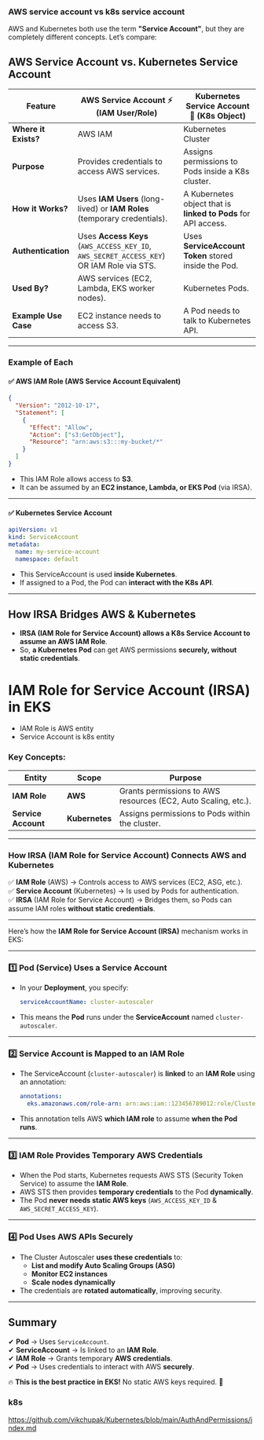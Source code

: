 ### AWS service account vs k8s service account

AWS and Kubernetes both use the term **"Service Account"**, but they are completely different concepts. Let’s compare:  

## **AWS Service Account vs. Kubernetes Service Account**

| Feature            | **AWS Service Account** ⚡ (IAM User/Role) | **Kubernetes Service Account** 🐳 (K8s Object) |
|------------------|----------------------------------|----------------------------------|
| **Where it Exists?** | AWS IAM                         | Kubernetes Cluster |
| **Purpose** | Provides credentials to access AWS services. | Assigns permissions to Pods inside a K8s cluster. |
| **How it Works?** | Uses **IAM Users** (long-lived) or **IAM Roles** (temporary credentials). | A Kubernetes object that is **linked to Pods** for API access. |
| **Authentication** | Uses **Access Keys** (`AWS_ACCESS_KEY_ID`, `AWS_SECRET_ACCESS_KEY`) OR IAM Role via STS. | Uses **ServiceAccount Token** stored inside the Pod. |
| **Used By?** | AWS services (EC2, Lambda, EKS worker nodes). | Kubernetes Pods. |
| **Example Use Case** | EC2 instance needs to access S3. | A Pod needs to talk to Kubernetes API. |

---

### **Example of Each**
#### ✅ **AWS IAM Role (AWS Service Account Equivalent)**
```json
{
  "Version": "2012-10-17",
  "Statement": [
    {
      "Effect": "Allow",
      "Action": ["s3:GetObject"],
      "Resource": "arn:aws:s3:::my-bucket/*"
    }
  ]
}
```
- This IAM Role allows access to **S3**.
- It can be assumed by an **EC2 instance, Lambda, or EKS Pod** (via IRSA).

---

#### ✅ **Kubernetes Service Account**
```yaml
apiVersion: v1
kind: ServiceAccount
metadata:
  name: my-service-account
  namespace: default
```
- This ServiceAccount is used **inside Kubernetes**.  
- If assigned to a Pod, the Pod can **interact with the K8s API**.

---

## **How IRSA Bridges AWS & Kubernetes**
- **IRSA (IAM Role for Service Account) allows a K8s Service Account to assume an AWS IAM Role**.
- So, **a Kubernetes Pod** can get AWS permissions **securely, without static credentials**.

# IAM Role for Service Account (IRSA) in EKS

- IAM Role is AWS entity
- Service Account is k8s entity

### **Key Concepts:**
| **Entity**            | **Scope**            | **Purpose** |
|----------------------|--------------------|------------|
| **IAM Role**        | **AWS**            | Grants permissions to AWS resources (EC2, Auto Scaling, etc.). |
| **Service Account** | **Kubernetes**     | Assigns permissions to Pods within the cluster. |

---

### **How IRSA (IAM Role for Service Account) Connects AWS and Kubernetes**
✅ **IAM Role** (AWS) → Controls access to AWS services (EC2, ASG, etc.).  
✅ **Service Account** (Kubernetes) → Is used by Pods for authentication.  
✅ **IRSA** (IAM Role for Service Account) → Bridges them, so Pods can assume IAM roles **without static credentials**.

---

Here’s how the **IAM Role for Service Account (IRSA)** mechanism works in EKS:  

---

### **1️⃣ Pod (Service) Uses a Service Account**  
- In your **Deployment**, you specify:  
  ```yaml
  serviceAccountName: cluster-autoscaler
  ```  
- This means the **Pod** runs under the **ServiceAccount** named `cluster-autoscaler`.

---

### **2️⃣ Service Account is Mapped to an IAM Role**  
- The ServiceAccount (`cluster-autoscaler`) is **linked** to an **IAM Role** using an annotation:  
  ```yaml
  annotations:
    eks.amazonaws.com/role-arn: arn:aws:iam::123456789012:role/ClusterAutoscalerRole
  ```
- This annotation tells AWS **which IAM role** to assume **when the Pod runs**.

---

### **3️⃣ IAM Role Provides Temporary AWS Credentials**  
- When the Pod starts, Kubernetes requests AWS STS (Security Token Service) to assume the **IAM Role**.  
- AWS STS then provides **temporary credentials** to the Pod **dynamically**.  
- The Pod **never needs static AWS keys** (`AWS_ACCESS_KEY_ID` & `AWS_SECRET_ACCESS_KEY`).

---

### **4️⃣ Pod Uses AWS APIs Securely**  
- The Cluster Autoscaler **uses these credentials** to:  
  - **List and modify Auto Scaling Groups (ASG)**  
  - **Monitor EC2 instances**  
  - **Scale nodes dynamically**  
- The credentials are **rotated automatically**, improving security.

---

## **Summary**
✔ **Pod** → Uses `ServiceAccount`.  
✔ **ServiceAccount** → Is linked to an **IAM Role**.  
✔ **IAM Role** → Grants temporary **AWS credentials**.  
✔ **Pod** → Uses credentials to interact with AWS **securely**.  

🔥 **This is the best practice in EKS!** No static AWS keys required. 🚀  

### k8s

https://github.com/vikchupak/Kubernetes/blob/main/AuthAndPermissions/index.md
